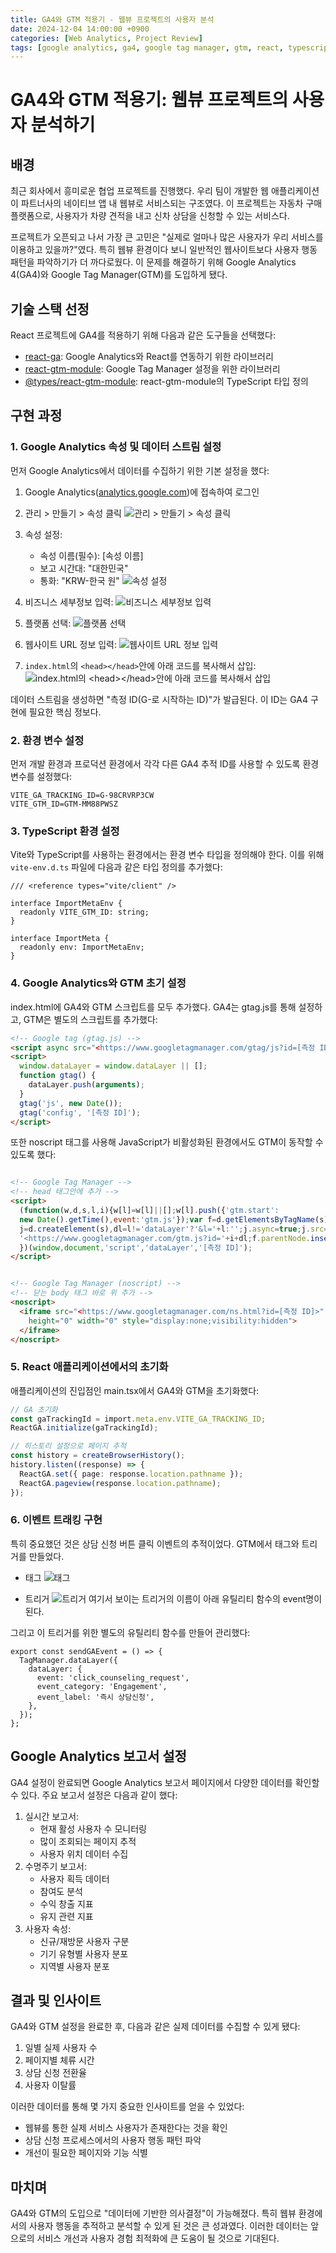 ```yaml
---
title: GA4와 GTM 적용기 - 웹뷰 프로젝트의 사용자 분석
date: 2024-12-04 14:00:00 +0900
categories: [Web Analytics, Project Review]
tags: [google analytics, ga4, google tag manager, gtm, react, typescript, web view]
---
```

# GA4와 GTM 적용기: 웹뷰 프로젝트의 사용자 분석하기

## 배경

최근 회사에서 흥미로운 협업 프로젝트를 진행했다. 우리 팀이 개발한 웹 애플리케이션이 파트너사의 네이티브 앱 내 웹뷰로 서비스되는 구조였다. 이 프로젝트는 자동차 구매 플랫폼으로, 사용자가 차량 견적을 내고 신차 상담을 신청할 수 있는 서비스다.

프로젝트가 오픈되고 나서 가장 큰 고민은 "실제로 얼마나 많은 사용자가 우리 서비스를 이용하고 있을까?"였다. 특히 웹뷰 환경이다 보니 일반적인 웹사이트보다 사용자 행동 패턴을 파악하기가 더 까다로웠다. 이 문제를 해결하기 위해 Google Analytics 4(GA4)와 Google Tag Manager(GTM)를 도입하게 됐다.

## 기술 스택 선정

React 프로젝트에 GA4를 적용하기 위해 다음과 같은 도구들을 선택했다:

- [react-ga](https://www.npmjs.com/package/react-ga): Google Analytics와 React를 연동하기 위한 라이브러리
- [react-gtm-module](https://www.npmjs.com/package/react-gtm-module): Google Tag Manager 설정을 위한 라이브러리
- [@types/react-gtm-module](https://www.npmjs.com/package/@types/react-gtm-module): react-gtm-module의 TypeScript 타입 정의

## 구현 과정

### 1. Google Analytics 속성 및 데이터 스트림 설정

먼저 Google Analytics에서 데이터를 수집하기 위한 기본 설정을 했다:

1. Google Analytics([analytics.google.com](https://analytics.google.com/))에 접속하여 로그인

2. 관리 > 만들기 > 속성 클릭
![관리 > 만들기 > 속성 클릭](/assets/img/posts/2024-12-04/ga4-gtm-integration-for-webview-project_1.png)

3. 속성 설정:
    - 속성 이름(필수): [속성 이름]
    - 보고 시간대: "대한민국"
    - 통화: "KRW-한국 원"
![속성 설정](/assets/img/posts/2024-12-04/ga4-gtm-integration-for-webview-project_3.png)

4. 비즈니스 세부정보 입력:
![비즈니스 세부정보 입력](/assets/img/posts/2024-12-04/ga4-gtm-integration-for-webview-project_4.png)

5. 플랫폼 선택:
![플랫폼 선택](/assets/img/posts/2024-12-04/ga4-gtm-integration-for-webview-project_5.png)

6. 웹사이트 URL 정보 입력:
![웹사이트 URL 정보 입력](/assets/img/posts/2024-12-04/ga4-gtm-integration-for-webview-project_6.png)

7. `index.html`의 `<head></head>`안에 아래 코드를 복사해서 삽입:
![`index.html`의 `<head></head>`안에 아래 코드를 복사해서 삽입](/assets/img/posts/2024-12-04/ga4-gtm-integration-for-webview-project_7.png)


데이터 스트림을 생성하면 "측정 ID(G-로 시작하는 ID)"가 발급된다. 이 ID는 GA4 구현에 필요한 핵심 정보다.

### 2. 환경 변수 설정

먼저 개발 환경과 프로덕션 환경에서 각각 다른 GA4 추적 ID를 사용할 수 있도록 환경 변수를 설정했다:

```
VITE_GA_TRACKING_ID=G-98CRVRP3CW
VITE_GTM_ID=GTM-MM88PWSZ
```

### 3. TypeScript 환경 설정

Vite와 TypeScript를 사용하는 환경에서는 환경 변수 타입을 정의해야 한다. 이를 위해 `vite-env.d.ts` 파일에 다음과 같은 타입 정의를 추가했다:

```tsx
/// <reference types="vite/client" />

interface ImportMetaEnv {
  readonly VITE_GTM_ID: string;
}

interface ImportMeta {
  readonly env: ImportMetaEnv;
}
```

### 4. Google Analytics와 GTM 초기 설정

index.html에 GA4와 GTM 스크립트를 모두 추가했다. GA4는 gtag.js를 통해 설정하고, GTM은 별도의 스크립트를 추가했다:

```html
<!-- Google tag (gtag.js) -->
<script async src="<https://www.googletagmanager.com/gtag/js?id=[측정 ID]>"></script>
<script>
  window.dataLayer = window.dataLayer || [];
  function gtag() {
    dataLayer.push(arguments);
  }
  gtag('js', new Date());
  gtag('config', '[측정 ID]');
</script>


```

또한 noscript 태그를 사용해 JavaScript가 비활성화된 환경에서도 GTM이 동작할 수 있도록 했다:

```html

<!-- Google Tag Manager -->
<!-- head 태그안에 추가 -->
<script>
  (function(w,d,s,l,i){w[l]=w[l]||[];w[l].push({'gtm.start':
  new Date().getTime(),event:'gtm.js'});var f=d.getElementsByTagName(s)[0],
  j=d.createElement(s),dl=l!='dataLayer'?'&l='+l:'';j.async=true;j.src=
  '<https://www.googletagmanager.com/gtm.js?id='+i+dl;f.parentNode.insertBefore(j,f)>;
  })(window,document,'script','dataLayer','[측정 ID]');
</script>


<!-- Google Tag Manager (noscript) -->
<!-- 닫는 body 태그 바로 위 추가 -->
<noscript>
  <iframe src="<https://www.googletagmanager.com/ns.html?id=[측정 ID]>"
    height="0" width="0" style="display:none;visibility:hidden">
  </iframe>
</noscript>
```

### 5. React 애플리케이션에서의 초기화

애플리케이션의 진입점인 main.tsx에서 GA4와 GTM을 초기화했다:

```typescript
// GA 초기화
const gaTrackingId = import.meta.env.VITE_GA_TRACKING_ID;
ReactGA.initialize(gaTrackingId);

// 히스토리 설정으로 페이지 추적
const history = createBrowserHistory();
history.listen((response) => {
  ReactGA.set({ page: response.location.pathname });
  ReactGA.pageview(response.location.pathname);
});
```

### 6. 이벤트 트래킹 구현

특히 중요했던 것은 상담 신청 버튼 클릭 이벤트의 추적이었다. GTM에서 태그와 트리거를 만들었다.

- 태그
![태그](/assets/img/posts/2024-12-04/ga4-gtm-integration-for-webview-project_8.png)

- 트리거
![트리거](/assets/img/posts/2024-12-04/ga4-gtm-integration-for-webview-project_9.png)
여기서 보이는 트리거의 이름이 아래 유틸리티 함수의 event명이 된다.

그리고 이 트리거를 위한 별도의 유틸리티 함수를 만들어 관리했다:

```tsx
export const sendGAEvent = () => {
  TagManager.dataLayer({
    dataLayer: {
      event: 'click_counseling_request',
      event_category: 'Engagement',
      event_label: '즉시 상담신청',
    },
  });
};
```

## Google Analytics 보고서 설정

GA4 설정이 완료되면 Google Analytics 보고서 페이지에서 다양한 데이터를 확인할 수 있다. 주요 보고서 설정은 다음과 같이 했다:

1. 실시간 보고서:
    - 현재 활성 사용자 수 모니터링
    - 많이 조회되는 페이지 추적
    - 사용자 위치 데이터 수집
2. 수명주기 보고서:
    - 사용자 획득 데이터
    - 참여도 분석
    - 수익 창출 지표
    - 유지 관련 지표
3. 사용자 속성:
    - 신규/재방문 사용자 구분
    - 기기 유형별 사용자 분포
    - 지역별 사용자 분포

## 결과 및 인사이트

GA4와 GTM 설정을 완료한 후, 다음과 같은 실제 데이터를 수집할 수 있게 됐다:

1. 일별 실제 사용자 수
2. 페이지별 체류 시간
3. 상담 신청 전환율
4. 사용자 이탈률  
 
이러한 데이터를 통해 몇 가지 중요한 인사이트를 얻을 수 있었다:

- 웹뷰를 통한 실제 서비스 사용자가 존재한다는 것을 확인
- 상담 신청 프로세스에서의 사용자 행동 패턴 파악
- 개선이 필요한 페이지와 기능 식별

## 마치며

GA4와 GTM의 도입으로 "데이터에 기반한 의사결정"이 가능해졌다. 특히 웹뷰 환경에서의 사용자 행동을 추적하고 분석할 수 있게 된 것은 큰 성과였다. 이러한 데이터는 앞으로의 서비스 개선과 사용자 경험 최적화에 큰 도움이 될 것으로 기대된다.
